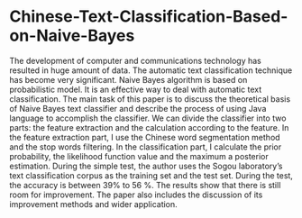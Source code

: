 # Chinese-Text-Classification-Based-on-Naive-Bayes
The development of computer and communications technology has resulted in huge amount of data. The automatic text classification technique has become very significant. Naive Bayes algorithm is based on probabilistic model. It is an effective way to deal with automatic text classification. The main task of this paper is to discuss the theoretical basis of Naive Bayes text classifier and describe the process of using Java language to accomplish the classifier. We can divide the classifier into two parts: the feature extraction and the calculation according to the feature. In the feature extraction part, I use the Chinese word segmentation method and the stop words filtering. In the classification part, I calculate the prior probability, the likelihood function value and the maximum a posterior estimation. During the simple test, the author uses the Sogou laboratory’s text classification corpus as the training set and the test set. During the test, the accuracy is between 39% to 56 %. The results show that there is still room for improvement. The paper also includes the discussion of its improvement methods and wider application.
